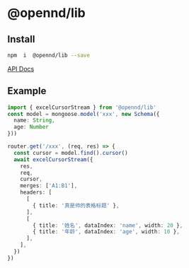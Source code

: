 # @opennd/lib

## Install
```bash
npm  i  @opennd/lib --save
```
[API Docs](https://opennd-lib.pages.dev/pages/Node/lib.html)

## Example

```ts
import { excelCursorStream } from '@opennd/lib'
const model = mongoose.model('xxx', new Schema({
  name: String,
  age: Number
}))

router.get('/xxx', (req, res) => {
  const cursor = model.find().cursor()
  await excelCursorStream({
    res,
    req,
    cursor,
    merges: ['A1:B1'],
    headers: [
      [
        { title: '真是帅的表格标题' },
      ],
      [
        { title: '姓名', dataIndex: 'name', width: 20 },
        { title: '年龄', dataIndex: 'age', width: 10 },
      ],
    ],
  })
})
```
